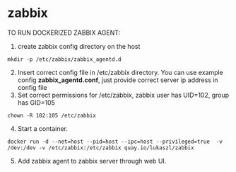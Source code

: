 # zabbix

TO RUN DOCKERIZED ZABBIX AGENT:

1. create zabbix config directory on the host
```
mkdir -p /etc/zabbix/zabbix_agentd.d
```
2. Insert correct config file in /etc/zabbix directory. You can use example config **zabbix_agentd.conf**, just provide correct server ip address in config file
3. Set correct permissions for /etc/zabbix, zabbix user has UID=102, group has GID=105
```
chown -R 102:105 /etc/zabbix
```
4. Start a container.
```
docker run -d --net=host --pid=host --ipc=host --privileged=true  -v /dev:/dev -v /etc/zabbix:/etc/zabbix quay.io/lukaszl/zabbix 
```
5. Add zabbix agent to zabbix server through web UI.
